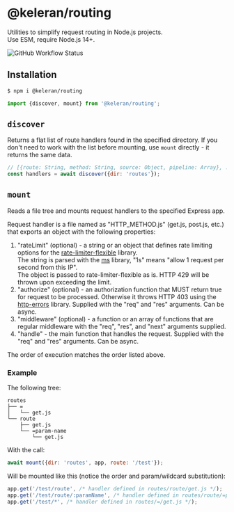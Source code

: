 # @keleran/routing

Utilities to simplify request routing in Node.js projects.  
Use ESM, require Node.js 14+.

![GitHub Workflow Status](https://img.shields.io/github/workflow/status/dchekanov/routing/Test)

## Installation

```bash
$ npm i @keleran/routing
```

```javascript
import {discover, mount} from '@keleran/routing';
```

## `discover`

Returns a flat list of route handlers found in the specified directory. 
If you don't need to work with the list before mounting, use `mount` directly - it returns the same data.

```javascript
// [{route: String, method: String, source: Object, pipeline: Array}, ...]
const handlers = await discover({dir: 'routes'});
```

## `mount`

Reads a file tree and mounts request handlers to the specified Express app.

Request handler is a file named as "HTTP_METHOD.js" (get.js, post.js, etc.) that exports an object
with the following properties:

1. "rateLimit" (optional) - a string or an object that defines rate limiting options 
for the [rate-limiter-flexible](https://github.com/animir/node-rate-limiter-flexible) library.  
The string is parsed with the [ms](https://github.com/vercel/ms) library, 
"1s" means "allow 1 request per second from this IP".  
The object is passed to rate-limiter-flexible as is. HTTP 429 will be thrown upon exceeding the limit.
2. "authorize" (optional) - an authorization function that MUST return true for request to be processed.
Otherwise it throws HTTP 403 using the [http-errors](https://github.com/jshttp/http-errors) library. 
Supplied with the "req" and "res" arguments. Can be async.
3. "middleware" (optional) - a function or an array of functions that are regular middleware 
with the "req", "res", and "next" arguments supplied.
4. "handle" - the main function that handles the request. Supplied with the "req" and "res" arguments. Can be async.

The order of execution matches the order listed above.

### Example

The following tree:

```
routes
├── =
│   └── get.js
└── route
    ├── get.js
    └── =param-name
        └── get.js
``` 

With the call:

```javascript
await mount({dir: 'routes', app, route: '/test'});
```
 
Will be mounted like this (notice the order and param/wildcard substitution):
 
```javascript
app.get('/test/route', /* handler defined in routes/route/get.js */);
app.get('/test/route/:paramName', /* handler defined in routes/route/=param-name/get.js */);
app.get('/test/*', /* handler defined in routes/=/get.js */);
```
